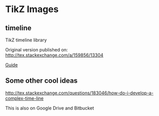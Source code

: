 TikZ Images
========

## timeline

TikZ timeline library

Original version published on:
http://tex.stackexchange.com/a/159856/13304

[Guide](http://latex-cookbook.net/articles/timeline/)

## Some other cool ideas

http://tex.stackexchange.com/questions/183046/how-do-i-develop-a-complex-time-line

This is also on Google Drive and Bitbucket


